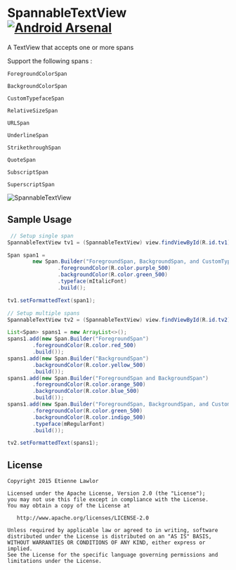 # SpannableTextView [![Android Arsenal](https://img.shields.io/badge/Android%20Arsenal-SpannableTextView-green.svg?style=flat)](https://android-arsenal.com/details/1/1916)
A TextView that accepts one or more spans

Support the following spans :

`ForegroundColorSpan`

`BackgroundColorSpan`

`CustomTypefaceSpan`

`RelativeSizeSpan`

`URLSpan`

`UnderlineSpan`

`StrikethroughSpan`

`QuoteSpan`

`SubscriptSpan`

`SuperscriptSpan`

![SpannableTextView](https://raw.githubusercontent.com/lawloretienne/SpannableTextView/master/images/SpannableTextView_Screenshot2.png)

## Sample Usage

```java
 // Setup single span
SpannableTextView tv1 = (SpannableTextView) view.findViewById(R.id.tv1);

Span span1 =
        new Span.Builder("ForegroundSpan, BackgroundSpan, and CustomTypefaceSpan")
                .foregroundColor(R.color.purple_500)
                .backgroundColor(R.color.green_500)
                .typeface(mItalicFont)
                .build();

tv1.setFormattedText(span1);

// Setup multiple spans
SpannableTextView tv2 = (SpannableTextView) view.findViewById(R.id.tv2);

List<Span> spans1 = new ArrayList<>();
spans1.add(new Span.Builder("ForegroundSpan")
        .foregroundColor(R.color.red_500)
        .build());
spans1.add(new Span.Builder("BackgroundSpan")
        .backgroundColor(R.color.yellow_500)
        .build());
spans1.add(new Span.Builder("ForegroundSpan and BackgroundSpan")
        .foregroundColor(R.color.orange_500)
        .backgroundColor(R.color.blue_500)
        .build());
spans1.add(new Span.Builder("ForegroundSpan, BackgroundSpan, and CustomTypefaceSpan")
        .foregroundColor(R.color.green_500)
        .backgroundColor(R.color.indigo_500)
        .typeface(mRegularFont)
        .build());

tv2.setFormattedText(spans1);
```

## License

```
Copyright 2015 Etienne Lawlor

Licensed under the Apache License, Version 2.0 (the "License");
you may not use this file except in compliance with the License.
You may obtain a copy of the License at

   http://www.apache.org/licenses/LICENSE-2.0

Unless required by applicable law or agreed to in writing, software
distributed under the License is distributed on an "AS IS" BASIS,
WITHOUT WARRANTIES OR CONDITIONS OF ANY KIND, either express or implied.
See the License for the specific language governing permissions and
limitations under the License.
```